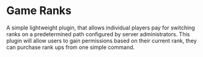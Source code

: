 # Game Ranks
A simple lightweight plugin, that allows individual players pay for switching ranks on a predetermined path configured by server administrators. This plugin will allow users to gain permissions based on their current rank, they can purchase rank ups from one simple command.
